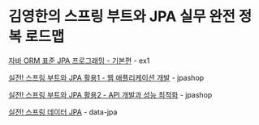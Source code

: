 # 김영한의 스프링 부트와 JPA 실무 완전 정복 로드맵

<a href="https://github.com/KyumPaKa/JPAStudy/tree/master/RoadMap01">자바 ORM 표준 JPA 프로그래밍 - 기본편</a> - ex1

<a href="https://github.com/KyumPaKa/JPAStudy/tree/master/RoadMap02">실전! 스프링 부트와 JPA 활용1 - 웹 애플리케이션 개발</a> - jpashop

<a href="https://github.com/KyumPaKa/JPAStudy/tree/master/RoadMap03">실전! 스프링 부트와 JPA 활용2 - API 개발과 성능 최적화</a> - jpashop

<a href="https://github.com/KyumPaKa/JPAStudy/tree/master/RoadMap04">실전! 스프링 데이터 JPA</a> - data-jpa
